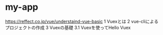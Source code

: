 # my-app
https://reffect.co.jp/vue/understaind-vue-basic
1 Vuexとは
2 vue-cliによるプロジェクトの作成
3 Vuexの基礎
3.1 Vuexを使ってHello Vuex


